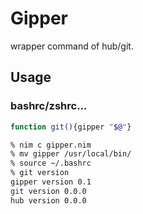 # Gipper

wrapper command of hub/git.

## Usage

### bashrc/zshrc...

```bash
function git(){gipper "$@"}
```

```bash
% nim c gipper.nim
% mv gipper /usr/local/bin/
% source ~/.bashrc
% git version
gipper version 0.1
git version 0.0.0
hub version 0.0.0
```
